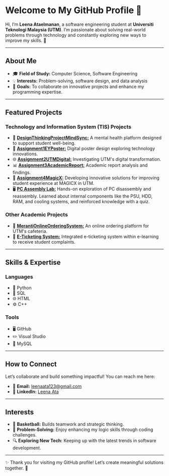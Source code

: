 # Welcome to My GitHub Profile 👋

Hi, I’m **Leena Ataelmanan**, a software engineering student at **Universiti Teknologi Malaysia (UTM)**. I’m passionate about solving real-world problems through technology and constantly exploring new ways to improve my skills. 🚀

---

## About Me
- 🎓 **Field of Study:** Computer Science, Software Engineering  
- 💡 **Interests:** Problem-solving, software design, and data analysis  
- 🎯 **Goals:** To collaborate on innovative projects and enhance my programming expertise.

---

## Featured Projects

### **Technology and Information System (TIS) Projects**
- 🌱 [**DesignThinkingProjectMindSync:**](https://github.com/Leena17111/SECP1513-Design-Thinking-Project-Mindsync-Group4) A mental health platform designed to support student well-being.  
- 🎨 [**Assignment1EYPoster:**](https://github.com/Leena17111/SECP1513-IndustrialTalk01--EyTechnologyConsulting--Group4) Digital poster design exploring technology innovations.  
- 🌐 [**Assignment2UTMDigital:**](https://github.com/Leena17111/SECP1513-IndustrialVisit01-UTMDIGITAL-Group4) Investigating UTM's digital transformation.  
- 📊 [**Assignment3AcademicReport:**](https://github.com/Leena17111/SECP1513-IndustrialTalk02-Entrepreneurship-In-IT-Group-4) Academic report analysis and findings.  
- 🔮 [**Assignment4MagicX:**](https://github.com/Leena17111/SECP1513-IndustrialVisit02-MAGICX-Group-4) Developing innovative solutions for improving student experience at MAGICX in UTM.  
- 🖥️ [**PC Assembly Lab:**](https://github.com/Leena17111/SECP1513-PC-Assembly-Lab-Group4) Hands-on exploration of PC disassembly and reassembly. Learned about internal components like the PSU, HDD, RAM, and cooling systems, and reinforced knowledge with a quiz.

### **Other Academic Projects**
- 🍔 [**MerantiOnlineOrderingSystem:**](https://github.com/Leena17111/SECJ1023-Meranti-Ordering-System-Problem-Analysis-Group9) An online ordering platform for UTM's cafeteria.  
- 🎫 [**E-Ticketing System:**](https://github.com/Leena17111/SECD2523-E-Ticketing-System-Design-Group3) Integrated e-ticketing system within e-learning to receive student complaints.  

---

## Skills & Expertise

### **Languages**
- 🐍 Python  
- 💾 SQL  
- 🌐 HTML  
- ⚙️ C++

### **Tools**
- 🖥️ GitHub  
- ✏️ Visual Studio
- 💽 MySQL  

---

## How to Connect
Let’s collaborate and build something impactful! You can reach me here:  
- 📧 **Email:** [leenaata123@gmail.com](mailto:leenaata123@gmail.com)  
- 💼 **LinkedIn:** [Leena Ata](https://www.linkedin.com/in/leena-ata-464747346)  

---

## Interests
- 🏀 **Basketball:** Builds teamwork and strategic thinking.  
- 🧠 **Problem-Solving:** Enjoy enhancing my logic skills through coding challenges.  
- 🔍 **Exploring New Tech:** Keeping up with the latest trends in software development.  

---

✨ Thank you for visiting my GitHub profile! Let’s create meaningful solutions together. 🌟



<!---
Leena17111/Leena17111 is a ✨ special ✨ repository because its `README.md` (this file) appears on your GitHub profile.
You can click the Preview link to take a look at your changes.
--->

